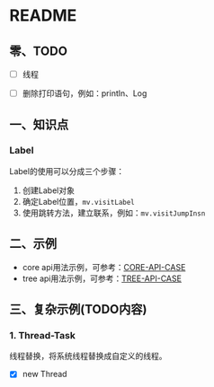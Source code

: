 # README   

## 零、TODO  
- [ ] 线程
- [ ] 删除打印语句，例如：println、Log  


## 一、知识点
### Label    
Label的使用可以分成三个步骤：
1. 创建Label对象
2. 确定Label位置，`mv.visitLabel`
3. 使用跳转方法，建立联系，例如：`mv.visitJumpInsn`

## 二、示例   
- core api用法示例，可参考：[CORE-API-CASE](https://github.com/JohnnySwordMan/HelloFirstASM/blob/master/CORE-API-CASE.md)
- tree api用法示例，可参考：[TREE-API-CASE](https://github.com/JohnnySwordMan/HelloFirstASM/blob/master/TREE-API-CASE.md)

## 三、复杂示例(TODO内容)
### 1. Thread-Task  
线程替换，将系统线程替换成自定义的线程。
- [x] new Thread


